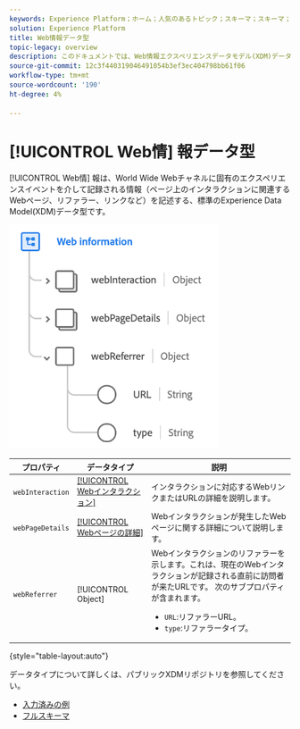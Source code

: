 ```yaml
---
keywords: Experience Platform；ホーム；人気のあるトピック；スキーマ；スキーマ；XDM；フィールド；スキーマ；スキーマ；Webページの詳細；データ型；データ型；データ型；Webページ
solution: Experience Platform
title: Web情報データ型
topic-legacy: overview
description: このドキュメントでは、Web情報エクスペリエンスデータモデル(XDM)データタイプの概要を説明します。
source-git-commit: 12c3f440319046491054b3ef3ec404798bb61f06
workflow-type: tm+mt
source-wordcount: '190'
ht-degree: 4%

---
```


# [!UICONTROL Web情] 報データ型

[!UICONTROL Web情] 報は、World Wide Webチャネルに固有のエクスペリエンスイベントを介して記録される情報（ページ上のインタラクションに関連するWebページ、リファラー、リンクなど）を記述する、標準のExperience Data Model(XDM)データ型です。

![](../images/data-types/web-information.png)

| プロパティ | データタイプ | 説明 |
| --- | --- | --- |
| `webInteraction` | [[!UICONTROL Webインタラクション]](./web-interaction.md) | インタラクションに対応するWebリンクまたはURLの詳細を説明します。 |
| `webPageDetails` | [[!UICONTROL Webページの詳細]](./webpage-details.md) | Webインタラクションが発生したWebページに関する詳細について説明します。 |
| `webReferrer` | [!UICONTROL Object] | Webインタラクションのリファラーを示します。これは、現在のWebインタラクションが記録される直前に訪問者が来たURLです。 次のサブプロパティが含まれます。 <ul><li>`URL`:リファラーURL。</li><li>`type`:リファラータイプ。</li></ul> |

{style=&quot;table-layout:auto&quot;}

データタイプについて詳しくは、パブリックXDMリポジトリを参照してください。

* [入力済みの例](https://github.com/adobe/xdm/blob/master/components/datatypes/webinfo.example.1.json)
* [フルスキーマ](https://github.com/adobe/xdm/blob/master/components/datatypes/webinfo.schema.json)
